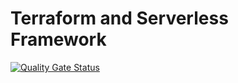 # Terraform and Serverless Framework

[![Quality Gate Status](https://sonarcloud.io/api/project_badges/measure?project=pdaambrosio_terraform_serverless&metric=alert_status)](https://sonarcloud.io/summary/new_code?id=pdaambrosio_terraform_serverless)
